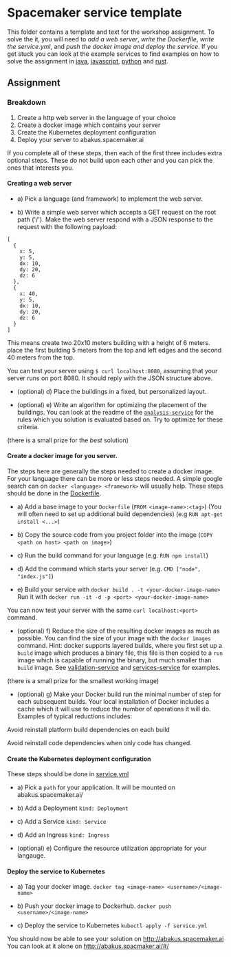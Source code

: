 # Spacemaker service template

This folder contains a template and text for the workshop assignment.
To solve the it, you will need to _add a web server_, _write the
Dockerfile_, _write the service.yml_, and _push the docker image and deploy
the service_. If you get stuck you can look at the example services to
find examples on how to solve the assignment in [java](../example-services/java),
[javascript](../example-services/node), [python](../example-services/python) and
[rust](../example-services/rust).

## Assignment

### Breakdown

1.  Create a http web server in the language of your choice
2.  Create a docker image which contains your server
3.  Create the Kubernetes deployment configuration
4.  Deploy your server to abakus.spacemaker.ai

If you complete all of these steps, then each of the first three includes extra
optional steps. These do not build upon each other and you can pick the ones that
interests you.

#### Creating a web server

- a) Pick a language (and framework) to implement the web server.

- b) Write a simple web server which accepts a GET request on the root path ('/').
  Make the web server respond with a JSON response to the request with the
  following payload:

```
[
  {
    x: 5,
    y: 5,
    dx: 10,
    dy: 20,
    dz: 6
  },
  {
    x: 40,
    y: 5,
    dx: 10,
    dy: 20,
    dz: 6
  }
]
```

This means create two 20x10 meters building with a height of 6 meters. place
the first building 5 meters from the top and left edges and the second 40 meters
from the top.

You can test your server using `$ curl localhost:8080`, assuming that your server
runs on port 8080. It should reply with the JSON structure above.

- (optional) d) Place the buildings in a fixed, but personalized layout.

- (optional) e) Write an algorithm for optimizing the placement of the buildings.
  You can look at the readme of the [`analysis-service`](../platform-services/analysis-service)
  for the rules which you solution is evaluated based on. Try to optimize for
  these criteria.

(there is a small prize for the _best_ solution)

#### Create a docker image for you server.

The steps here are generally the steps needed to create a docker image. For
your language there can be more or less steps needed. A simple google search
can on `docker <language> <framework>` will usually help. These steps should
be done in the [Dockerfile](./Dockerfile).

- a) Add a base image to your `Dockerfile` (`FROM <image-name>:<tag>`)
  (You will often need to set up additional build dependencies) (e.g `RUN apt-get install <...>`)

- b) Copy the source code from you project folder into the image (`COPY <path on host> <path on image>`)

- c) Run the build command for your language (e.g. `RUN npm install`)

- d) Add the command which starts your server (e.g. `CMD ["node", "index.js"]`)

- e) Build your service with `docker build . -t <your-docker-image-name>`
  Run it with `docker run -it -d -p <port> <your-docker-image-name>`

You can now test your server with the same `curl localhost:<port>` command.

- (optional) f) Reduce the size of the resulting docker images as much as possible.
  You can find the size of your image with the `docker images` command.
  Hint: docker supports layered builds, where you first set up a `build` image
  which produces a binary file, this file is then copied to a `run` image
  which is capable of running the binary, but much smaller than `build` image.
  See [validation-service](../platform-services/validation-service/Dockerfile)
  and [services-service](../platform-services/services-service/Dockerfile) for examples.

(there is a small prize for the smallest working image)

- (optional) g) Make your Docker build run the minimal number of step for each
  subsequent builds. Your local installation of Docker includes a cache which it
  will use to reduce the number of operations it will do.
  Examples of typical reductions includes:

Avoid reinstall platform build dependencies on each build

Avoid reinstall code dependencies when only code has changed.

#### Create the Kubernetes deployment configuration

These steps should be done in [service.yml](./service.yml)

- a) Pick a `path` for your application. It will be mounted on
  abakus.spacemaker.ai/<your-path>

- b) Add a Deployment `kind: Deployment`

- c) Add a Service `kind: Service`

- d) Add an Ingress `kind: Ingress`

- (optional) e) Configure the resource utilization appropriate for your langauge.

#### Deploy the service to Kubernetes

- a) Tag your docker image. `docker tag <image-name> <username>/<image-name>`

- b) Push your docker image to Dockerhub. `docker push <username>/<image-name>`

- c) Deploy the service to Kubernetes `kubectl apply -f service.yml`

You should now be able to see your solution on http://abakus.spacemaker.ai
You can look at it alone on http://abakus.spacmaker.ai/#/<your-path>
